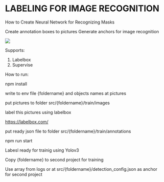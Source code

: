 # LABELING FOR IMAGE RECOGNITION

How to Create Neural Network for Recognizing Masks

Create annotation boxes to pictures
Generate anchors for image recognition

![](images/neural-network-2)

Supports:

1. Labelbox
2. Supervise

How to run:

npm install

write to env file {foldername} and objects names at pictures

put pictures to folder src/{foldername}/train/images

label this pictures using labelbox

https://labelbox.com/

put ready json file to folder src/{foldername}/train/annotations

npm run start

Labesl ready for trainig using Yolov3

Copy {foldername} to second project for training

Use array from logs or at src/{foldername}/detection_config.json as anchor for second project
